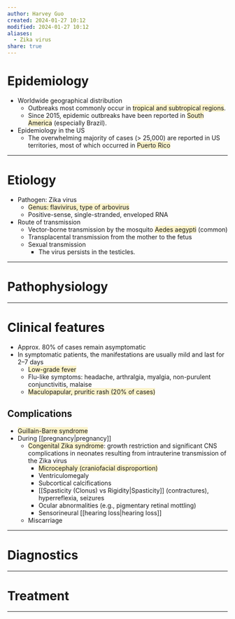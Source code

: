 ```yaml
---
author: Harvey Guo
created: 2024-01-27 10:12
modified: 2024-01-27 10:12
aliases:
  - Zika virus
share: true
---
```

# Epidemiology
- Worldwide geographical distribution
	- Outbreaks most commonly occur in <span style="background:rgba(240, 200, 0, 0.2)">tropical and subtropical regions</span>.
	- Since 2015, epidemic outbreaks have been reported in <span style="background:rgba(240, 200, 0, 0.2)">South America</span> (especially Brazil).
- Epidemiology in the US
	- The overwhelming majority of cases (> 25,000) are reported in US territories, most of which occurred in <span style="background:rgba(240, 200, 0, 0.2)">Puerto Rico</span>

---
# Etiology
- Pathogen: Zika virus
	- <span style="background:rgba(240, 200, 0, 0.2)">Genus: flavivirus, type of arbovirus</span>
	- Positive-sense, single-stranded, enveloped RNA
- Route of transmission
	- Vector-borne transmission by the mosquito <span style="background:rgba(240, 200, 0, 0.2)">Aedes aegypti</span> (common) 
	- Transplacental transmission from the mother to the fetus
	- Sexual transmission 
		- The virus persists in the testicles.

---
# Pathophysiology


---
# Clinical features
- Approx. 80% of cases remain asymptomatic
- In symptomatic patients, the manifestations are usually mild and last for 2–7 days
	- <span style="background:rgba(240, 200, 0, 0.2)">Low-grade fever</span>
	- Flu-like symptoms: headache, arthralgia, myalgia, non-purulent conjunctivitis, malaise
	- <span style="background:rgba(240, 200, 0, 0.2)">Maculopapular, pruritic rash (20% of cases)</span>
## Complications
- <span style="background:rgba(240, 200, 0, 0.2)">Guillain-Barre syndrome</span>
- During [[pregnancy|pregnancy]]
	- <span style="background:rgba(240, 200, 0, 0.2)">Congenital Zika syndrome</span>: growth restriction and significant CNS complications in neonates resulting from intrauterine transmission of the Zika virus 
		- <span style="background:rgba(240, 200, 0, 0.2)">Microcephaly (craniofacial disproportion)</span>
		- Ventriculomegaly 
		- Subcortical calcifications 
		- [[Spasticity (Clonus) vs Rigidity|Spasticity]] (contractures), hyperreflexia, seizures
		- Ocular abnormalities (e.g., pigmentary retinal mottling)
		- Sensorineural [[hearing loss|hearing loss]]
	- Miscarriage

---
# Diagnostics


---
# Treatment


---
